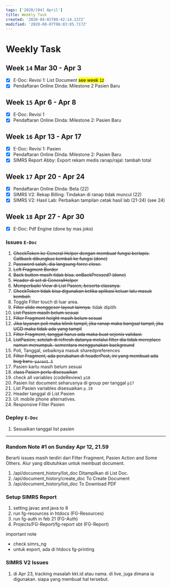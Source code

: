 ```yaml
---
tags: ['2020/[04] April']
title: Weekly Task
created: '2020-04-01T00:42:14.137Z'
modified: '2020-08-07T06:03:05.717Z'
---
```


# Weekly Task

## Week `14` Mar 30 - Apr 3
- [x] E-Doc: Revisi 1: List Document <mark>see week `12`</mark>
- [x] Pendaftaran Online Dinda: Milestone 2 Pasien Baru

## Week `15` Apr 6 - Apr 8
- [x] E-Doc: Revisi 1
- [X] Pendaftaran Online Dinda: Milestone 2: Pasien Baru

## Week `16` Apr 13 - Apr 17
- [X] E-Doc: Revisi 1: Pasien
- [x] Pendaftaran Online Dinda: Milestone 2: Pasien Baru
- [X] SIMRS Report Abby: Export rekam medis ranap/rajal: tambah total

## Week `17` Apr 20 - Apr 24
- [x] Pendaftaran Online Dinda: Beta (22)
- [x] SIMRS V2: Rekap Billing: Tindakan di ranap tidak muncul (22)
- [x] SIMRS V2: Hasil Lab: Perbaikan tampilan cetak hasil lab (21-24) (see 24)

## Week `18` Apr 27 - Apr 30
- [x] E-Doc: Pdf Engine (done by mas joko)



### Issues `E-Doc`
1. ~~CheckToken ke General Helper dengan membuat fungsi berlapis. Callback dibungkus kembali ke fungsi (done)~~
2. ~~Password salah, dia langsung force close.~~
3. ~~Left Fragment Border~~
4. ~~Back button masih tidak bisa. onBackPressed? (done)~~
5. ~~Header di set di GeneralHelper~~
6. ~~Memperbaiki View di List Pasien, beserta classnya.~~
7. ~~CheckToken tidak bisa digunakan ketika aplikasi keluar lalu masuk kembali.~~
8. Toggle Filter touch di luar area.
9. ~~Filter slide menggeser layout lainnya.~~ tidak dipilih
10. ~~List Pasien masih belum sesuai~~
11. ~~Filter Fragment height masih belum sesuai~~
12. ~~Jika layanan poli maka klinik tampil, jika ranap maka bangsal tampil, jika UGD maka tidak ada yang tampil~~
13. ~~Filter Fragment, tanggal harus ada maka buat sejenis validasi.~~
14. ~~ListPasien, setelah di refresh datanya melalui filter dia tidak mereplace namun menumpuk. sementara menggunakan background~~
15. Poli, Tanggal, sebaiknya masuk sharedpreferences
16. ~~Filter Fragment, ada perubahan di headerPost, ini yang membuat ada bug baru. `parent 5`~~
17. Pasien kartu masih belum sesuai
18. ~~class Pasien perlu disesuaikan~~
19. check all variables (codeReview) `p18`
20. Pasien list document seharusnya di group per tanggal `p17`
21. List Pasien variables disesuaikan `p.19`
22. Header tanggal di List Pasien
23. UI: mobile phone alternatives.
24. Responsive Filter Pasien

### Deploy `E-Doc`
1. Sesuaikan tanggal list pasien

---

### Random Note #1 on Sunday Apr 12, 21.59
Berarti issues masih terdiri dari Filter Fragment, Pasien Action and Some Others.
Alur yang dibutuhkan untuk membuat document. 
1. /api/document_history/list_doc Ditampilkan di List Doc.
2. /api/document_history/create_doc To Create Document
3. /api/document_history/list_doc To Download PDF


### Setup SIMRS Report

1. setting javac and java to 8
2. run fg-resources in htdocs (FG-Resources)
3. run fg-auth in feb 21 (FG-Auth)
4. Projects/FG-Report/fg-report sbt (FG-Report)

important note
- check simrs_ng
- untuk export, ada di htdocs fg-printing

### SIMRS V2 Issues
1. di Apr 23, tracking masalah kkt.id atau nama. di live, juga dimana ia digunakan. siapa yang membuat hal tersebut.

